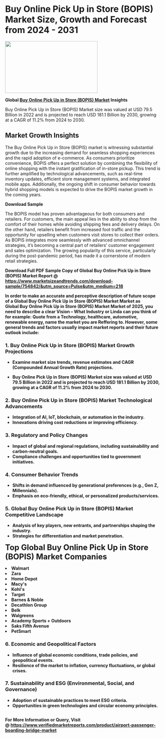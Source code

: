 <H1>Buy Online Pick Up in Store (BOPIS) Market Size, Growth and Forecast from 2024 - 2031</H1><img class="aligncenter size-medium wp-image-584254" src="https://thirdeyenews.in/wp-content/uploads/2024/09/Global-Market-Research-300x168.jpeg" alt="" width="300" height="168" /><p><strong>Global&nbsp;<a href="https://www.marketsizeandtrends.com/download-sample/754842/&amp;utm_source=Pulse&amp;utm_medium=218">Buy Online Pick Up in Store (BOPIS) Market</a> Insights</strong></p><p>Buy Online Pick Up in Store (BOPIS) Market size was valued at USD 79.5 Billion in 2022 and is projected to reach USD 181.1 Billion by 2030, growing at a CAGR of 11.2% from 2024 to 2030.</p><p><h2>Market Growth Insights</h2> <p>The Buy Online Pick Up in Store (BOPIS) market is witnessing substantial growth due to the increasing demand for seamless shopping experiences and the rapid adoption of e-commerce. As consumers prioritize convenience, BOPIS offers a perfect solution by combining the flexibility of online shopping with the instant gratification of in-store pickup. This trend is further amplified by technological advancements, such as real-time inventory updates, efficient store management systems, and integrated mobile apps. Additionally, the ongoing shift in consumer behavior towards hybrid shopping models is expected to drive the BOPIS market growth in the coming years.</p> <p><strong>Download Sample</strong></p> <p>The BOPIS model has proven advantageous for both consumers and retailers. For customers, the main appeal lies in the ability to shop from the comfort of their homes while avoiding shipping fees and delivery delays. On the other hand, retailers benefit from increased foot traffic and the opportunity for upselling when customers visit stores to collect their orders. As BOPIS integrates more seamlessly with advanced omnichannel strategies, it’s becoming a central part of retailers’ customer engagement and sales optimization. The growing popularity of this service, particularly during the post-pandemic period, has made it a cornerstone of modern retail strategies.</p> <p><strong></p><p><span class=""><strong>Download Full PDF Sample Copy of Global Buy Online Pick Up in Store (BOPIS) Market Report</strong> @ <a href="https://www.marketsizeandtrends.com/download-sample/754842/&amp;utm_source=Pulse&amp;utm_medium=218" target="_blank">https://www.marketsizeandtrends.com/download-sample/754842/&amp;utm_source=Pulse&amp;utm_medium=218</a></span></p><p>In order to make an accurate and perceptive description of future scope of a Global&nbsp;Buy Online Pick Up in Store (BOPIS) Market Market as Global&nbsp;Buy Online Pick Up in Store (BOPIS) Market Market of 2025, you need to describe a clear Vision &ndash; What Industry or Linda can you think of for example: Quote from a Technology, healthcare, automotive, renewable energy, name the market you are Reffering to. However, some general trends and factors usually impact market reports and their future outlook include:</p><h3>1.&nbsp;<strong>Buy Online Pick Up in Store (BOPIS) Market Growth Projections</strong></h3><ul><li>Examine market size trends, revenue estimates and CAGR (Compounded Annual Growth Rate) projections.</li><li><p>Buy Online Pick Up in Store (BOPIS) Market size was valued at USD 79.5 Billion in 2022 and is projected to reach USD 181.1 Billion by 2030, growing at a CAGR of 11.2% from 2024 to 2030.</p></li></ul><h3>2.&nbsp;<strong>Buy Online Pick Up in Store (BOPIS) Market Technological Advancements</strong></h3><ul><li>Integration of AI, IoT, blockchain, or automation in the industry.</li><li>Innovations driving cost reductions or improving efficiency.</li></ul><h3>3.&nbsp;<strong>Regulatory and Policy Changes</strong></h3><ul><li>Impact of global and regional regulations, including sustainability and carbon-neutral goals.</li><li>Compliance challenges and opportunities tied to government initiatives.</li></ul><h3>4.&nbsp;<strong>Consumer Behavior Trends</strong></h3><ul><li>Shifts in demand influenced by generational preferences (e.g., Gen Z, Millennials).</li><li>Emphasis on eco-friendly, ethical, or personalized products/services.</li></ul><h3>5.&nbsp;<strong>Global Buy Online Pick Up in Store (BOPIS) Market Competitive Landscape</strong></h3><ul><li>Analysis of key players, new entrants, and partnerships shaping the industry.</li><li>Strategies for differentiation and market penetration.</li></ul><p data-pm-slice="1 1 []"><span style="color: inherit; font-family: inherit; font-size: 25px;">Top Global Buy Online Pick Up in Store (BOPIS) Market Companies</span></p><div class="" data-test-id=""><p><li>Walmart</li><li> Zara</li><li> Home Depot</li><li> Macy's</li><li> Kohl's</li><li> Target</li><li> Barnes & Noble</li><li> Decathlon Group</li><li> Belk</li><li> Walgreens</li><li> Academy Sports + Outdoors</li><li> Saks Fifth Avenue</li><li> PetSmart</li></p></div><h3>6.&nbsp;<strong>Economic and Geopolitical Factors</strong></h3><ul><li>Influence of global economic conditions, trade policies, and geopolitical events.</li><li>Resilience of the market to inflation, currency fluctuations, or global crises.</li></ul><h3>7.&nbsp;<strong>Sustainability and ESG (Environmental, Social, and Governance)</strong></h3><ul><li>Adoption of sustainable practices to meet ESG criteria.</li><li>Opportunities in green technologies and circular economy principles.</li></ul><h2><strong style="font-size: 14px;">For More Information or Query, Visit @&nbsp;</strong><a style="background-color: #ffffff; font-size: 14px;" href="https://www.marketsizeandtrends.com/report/buy-online-pick-up-in-store-bopis-market/" target="_blank">https://www.verifiedmarketreports.com/product/airport-passenger-boarding-bridge-market</a></h2>
